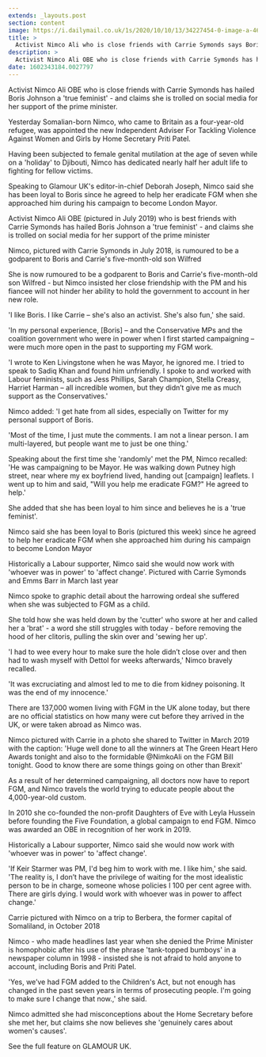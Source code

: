 ```yaml
--- 
extends: _layouts.post 
section: content 
image: https://i.dailymail.co.uk/1s/2020/10/10/13/34227454-0-image-a-46_1602334569317.jpg 
title: > 
  Activist Nimco Ali who is close friends with Carrie Symonds says Boris Johnson is a 'true feminist' 
description: > 
  Activist Nimco Ali OBE who is close friends with Carrie Symonds has hailed Boris Johnson a 'true feminist' - and claims she is trolled on social media for her support of the prime minister.Nimco added: 'I get hate from all sides, especially on Twitter for my personal support of Boris.Speaking about the first time she 'randomly' met the PM, Nimco recalled: 'He was campaigning to be Mayor.Pictured with Carrie Symonds and Emms Barr in March last yearNimco spoke to graphic detail about the harrowing ordeal she suffered when she was subjected to FGM as a child.Historically a Labour supporter, Nimco said she would now work with 'whoever was in power' to 'affect change'. 
date: 1602343184.0027797 
--- 
```

Activist Nimco Ali OBE who is close friends with Carrie Symonds has hailed Boris Johnson a 'true feminist' - and claims she is trolled on social media for her support of the prime minister.

Yesterday Somalian-born Nimco, who came to Britain as a four-year-old refugee, was appointed the new Independent Adviser For Tackling Violence Against Women and Girls by Home Secretary Priti Patel.

Having been subjected to female genital mutilation at the age of seven while on a 'holiday' to Djibouti, Nimco has dedicated nearly half her adult life to fighting for fellow victims.

Speaking to Glamour UK's editor-in-chief Deborah Joseph, Nimco said she has been loyal to Boris since he agreed to help her eradicate FGM when she approached him during his campaign to become London Mayor.

Activist Nimco Ali OBE (pictured in July 2019) who is best friends with Carrie Symonds has hailed Boris Johnson a 'true feminist' - and claims she is trolled on social media for her support of the prime minister

Nimco, pictured with Carrie Symonds in July 2018, is rumoured to be a godparent to Boris and Carrie's five-month-old son Wilfred

She is now rumoured to be a godparent to Boris and Carrie's five-month-old son Wilfred - but Nimco insisted her close friendship with the PM and his fiancee will not hinder her ability to hold the government to account in her new role.

'I like Boris. I like Carrie – she's also an activist. She's also fun,' she said.

'In my personal experience, [Boris] – and the Conservative MPs and the coalition government who were in power when I first started campaigning – were much more open in the past to supporting my FGM work.

'I wrote to Ken Livingstone when he was Mayor, he ignored me. I tried to speak to Sadiq Khan and found him unfriendly. I spoke to and worked with Labour feminists, such as Jess Phillips, Sarah Champion, Stella Creasy, Harriet Harman – all incredible women, but they didn’t give me as much support as the Conservatives.'

Nimco added: 'I get hate from all sides, especially on Twitter for my personal support of Boris.

'Most of the time, I just mute the comments. I am not a linear person. I am multi-layered, but people want me to just be one thing.'

Speaking about the first time she 'randomly' met the PM, Nimco recalled: 'He was campaigning to be Mayor. He was walking down Putney high street, near where my ex boyfriend lived, handing out [campaign] leaflets. I went up to him and said, "Will you help me eradicate FGM?" He agreed to help.'

She added that she has been loyal to him since and believes he is a 'true feminist'.

Nimco said she has been loyal to Boris (pictured this week) since he agreed to help her eradicate FGM when she approached him during his campaign to become London Mayor

Historically a Labour supporter, Nimco said she would now work with 'whoever was in power' to 'affect change'. Pictured with Carrie Symonds and Emms Barr in March last year

Nimco spoke to graphic detail about the harrowing ordeal she suffered when she was subjected to FGM as a child.

She told how she was held down by the 'cutter' who swore at her and called her a 'brat' - a word she still struggles with today - before removing the hood of her clitoris, pulling the skin over and 'sewing her up'.

'I had to wee every hour to make sure the hole didn’t close over and then had to wash myself with Dettol for weeks afterwards,' Nimco bravely recalled.

'It was excruciating and almost led to me to die from kidney poisoning. It was the end of my innocence.'

There are 137,000 women living with FGM in the UK alone today, but there are no official statistics on how many were cut before they arrived in the UK, or were taken abroad as Nimco was.

Nimco pictured with Carrie in a photo she shared to Twitter in March 2019 with the caption: 'Huge well done to all the winners at The Green Heart Hero Awards tonight and also to the formidable @NimkoAli on the FGM Bill tonight. Good to know there are some things going on other than Brexit'

As a result of her determined campaigning, all doctors now have to report FGM, and Nimco travels the world trying to educate people about the 4,000-year-old custom.

In 2010 she co-founded the non-profit Daughters of Eve with Leyla Hussein before founding the Five Foundation, a global campaign to end FGM. Nimco was awarded an OBE in recognition of her work in 2019.

Historically a Labour supporter, Nimco said she would now work with 'whoever was in power' to 'affect change'.

'If Keir Starmer was PM, I'd beg him to work with me. I like him,' she said. 'The reality is, I don’t have the privilege of waiting for the most idealistic person to be in charge, someone whose policies I 100 per cent agree with. There are girls dying. I would work with whoever was in power to affect change.'

Carrie pictured with Nimco on a trip to Berbera, the former capital of Somaliland, in October 2018

Nimco - who made headlines last year when she denied the Prime Minister is homophobic after his use of the phrase 'tank-topped bumboys' in a newspaper column in 1998 - insisted she is not afraid to hold anyone to account, including Boris and Priti Patel.

'Yes, we’ve had FGM added to the Children's Act, but not enough has changed in the past seven years in terms of prosecuting people. I'm going to make sure I change that now.,' she said.

Nimco admitted she had misconceptions about the Home Secretary before she met her, but claims she now believes she 'genuinely cares about women's causes'.

See the full feature on GLAMOUR UK.